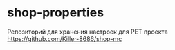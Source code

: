 # shop-properties

Репозиторий для хранения настроек для PET проекта https://github.com/Killer-8686/shop-mc

